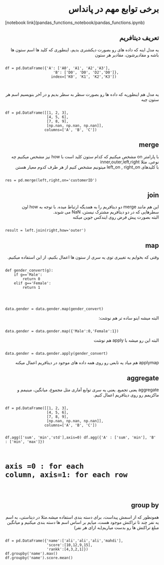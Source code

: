 <h1 dir= 'rtl'> برخی توابع مهم در پانداس </h1>
[notebook link](pandas_functions_notebook/pandas_functions.ipynb)
<h2 dir = 'rtl'>
تعریف دیتافریم
</h2>
<p dir = 'rtl'>
یه مدل اینه که داده های رو بصورت دیکشنری بدیم، اینطوری که کلید ها اسم ستون ها باشه و مقادیرشون، مقادیر هر ستون
</p>
<pre><code>
df = pd.DataFrame({'A': ['A0', 'A1', 'A2','A3'],
                      'B': ['D0', 'D0', 'D2','D0']},
                     index=['K0', 'K1', 'K2','K3'])
 
</code></pre>
<p dir ='rtl'>
یه مدل هم اینطوریه که داده ها رو بصورت سطر به سطر بدیم و در آخر بنویسیم اسم هر ستون چیه
</p>
<pre><code>
df = pd.DataFrame([[1, 2, 3],
                   [4, 5, 6],
                   [7, 8, 9],
                   [np.nan, np.nan, np.nan]],
                  columns=['A', 'B', 'C'])
</code></pre>
<h2 dir='rtl'>
merge
</h2>
<p dir='rtl'>
با پارامتر on مشخص میکنیم که کدام ستون کلید است
با how نیز مشخص میکنیم چه نوعی. مثلا inner,outer,left,right
<br>
با کلیدهای left_on , right_on میتونیم مشخص کنیم از هر طرف کدوم معیار هستن
</p>
<pre><code>
res = pd.merge(left,right,on='customerID')
</code></pre>

<h2 dir ='rtl'> join</h2>
<p dir='rtl'>  
این هم مانند merge دو دیتافریم را به همدیگه ارتباط میده. با توجه به how اون سطرهایی که در دو دیتافریم مشترک نیستن، NaN می شوند.
<br>
البته بصورت پیش فرض روی ایندکس جوین میکنه
</p>
<pre><code>
result = left.join(right,how='outer')
</code></pre>

<h2 dir='rtl'> map</h2>
<p dir ='rtl'> 
وقتی که بخوایم یه تغییری توی یه سری از ستون ها اعمال بکنیم، از این استفاده میکنیم.
</p>
<pre><code>
def gender_convert(g):
    if g=='Male':
        return 0
    elif g=='Female':
        return 1

</code></pre>
<pre><code>
data.gender = data.gender.map(gender_convert)
</code></pre>
<p dir = 'rtl'>
البته میشه اینو ساده تر هم نوشت:
</p>
<pre><code>
data.gender = data.gender.map({'Male':0,'Female':1})
</code></pre>
<p dir = 'rtl'>
البته این رو میشه با apply هم نوشت
</p>
<pre><code>
data.gender = data.gender.apply(gender_convert)
</code></pre>
<p dir = 'rtl'>
applymap هم میاد یه تابعی رو روی همه داده های موجود در دیتافریم اعمال میکنه
</p>
<h2 dir='rtl'> aggregate </h2>
<p dir = 'rtl'>
aggregate یعنی تجمیع. یعنی یه سری توابع آماری مثل مجموع، میانگین، مینیمم و ماکزیمم رو روی دیتافریم اعمال کنیم.
</p>
<pre><code>
df = pd.DataFrame([[1, 2, 3],
                   [4, 5, 6],
                   [7, 8, 9],
                   [np.nan, np.nan, np.nan]],
                  columns=['A', 'B', 'C'])

df.agg(['sum', 'min','std'],axis=0)
df.agg({'A' : ['sum', 'min'], 'B' : ['min', 'max']})
# axis =0 : for each column, axis=1: for each row
</code></pre>
<h2 dir='rtl'>
group by
</h2>
<p dir= 'rtl'>
همونطور که از اسمش پیداست، برای دسته بندی استفاده میشه.مثلا در دیتاستی، به اسم یه نفر چند تا تراکنش موجود هست، میایم بر اساس اسم ها دسته بندی میکنیم و میانگین مبلغ تراکنش ها رو بدست میاریم(به ازای هر نفر)
</p>
<pre><code>
df = pd.DataFrame({'name':['ali','ali','ali','mahdi'],
                   'score':[10,12,9,15],
                   'rankk':[4,3,2,1]})
df.groupby('name').max()
df.groupby('name').score.mean()                   
</code></pre>